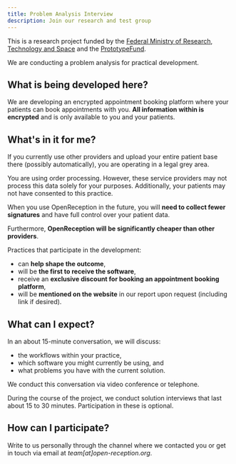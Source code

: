 ```yaml
---
title: Problem Analysis Interview
description: Join our research and test group
---
```


This is a research project funded by the [Federal Ministry of Research, Technology and Space](https://www.bmbf.de) and the [PrototypeFund](https://prototypefund.de/).

We are conducting a problem analysis for practical development.

## What is being developed here?

We are developing an encrypted appointment booking platform where your patients can book appointments with you. **All information within is encrypted** and is only available to you and your patients.

## What's in it for me?

If you currently use other providers and upload your entire patient base there (possibly automatically), you are operating in a legal grey area.

You are using order processing. However, these service providers may not process this data solely for your purposes. Additionally, your patients may not have consented to this practice.

When you use OpenReception in the future, you will **need to collect fewer signatures** and have full control over your patient data.

Furthermore, **OpenReception will be significantly cheaper than other providers**.

Practices that participate in the development:

- can **help shape the outcome**,
- will be **the first to receive the software**,
- receive an **exclusive discount for booking an appointment booking platform**,
- will be **mentioned on the website** in our report upon request (including link if desired).

## What can I expect?

In an about 15-minute conversation, we will discuss:

- the workflows within your practice,
- which software you might currently be using, and
- what problems you have with the current solution.

We conduct this conversation via video conference or telephone.

During the course of the project, we conduct solution interviews that last about 15 to 30 minutes. Participation in these is optional.

## How can I participate?

Write to us personally through the channel where we contacted you or get in touch via email at _team[at]open-reception.org_.
